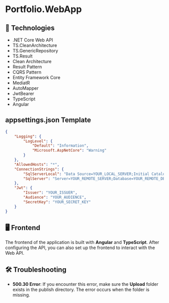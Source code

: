 # Portfolio.WebApp

## 🚀 Technologies

- .NET Core Web API
- TS.CleanArchitecture
- TS.GenericRepository
- TS.Result
- Clean Architecture
- Result Pattern
- CQRS Pattern
- Entity Framework Core
- MediatR
- AutoMapper
- JwtBearer
- TypeScript
- Angular

## appsettings.json Template

```json
{
    "Logging": {
        "LogLevel": {
            "Default": "Information",
            "Microsoft.AspNetCore": "Warning"
        }
    },
    "AllowedHosts": "*",
    "ConnectionStrings": {
        "SqlServerLocal": "Data Source=YOUR_LOCAL_SERVER;Initial Catalog=YOUR_DB_NAME;Integrated Security=True;Connect Timeout=30;Encrypt=True;Trust Server Certificate=True;Application Intent=ReadWrite;Multi Subnet Failover=False",
        "SqlServer": "Server=YOUR_REMOTE_SERVER;Database=YOUR_REMOTE_DB;User Id=YOUR_USERNAME;Password=YOUR_PASSWORD;TrustServerCertificate=True;"
    },
    "Jwt": {
        "Issuer": "YOUR_ISSUER",
        "Audience": "YOUR_AUDIENCE",
        "SecretKey": "YOUR_SECRET_KEY"
    }
}
```
## 🖥 Frontend

The frontend of the application is built with **Angular** and **TypeScript**. After configuring the API, you can also set up the frontend to interact with the Web API.

## 🛠 Troubleshooting

- **500.30 Error**: If you encounter this error, make sure the **Upload** folder exists in the publish directory. The error occurs when the folder is missing.

